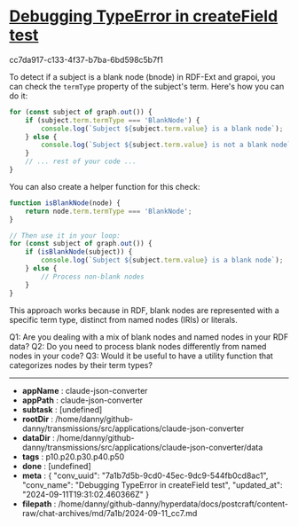 # [Debugging TypeError in createField test](https://claude.ai/chat/7a1b7d5b-9cd0-45ec-9dc9-544fb0cd8ac1)

cc7da917-c133-4f37-b7ba-6bd598c5b7f1

 To detect if a subject is a blank node (bnode) in RDF-Ext and grapoi, you can check the `termType` property of the subject's term. Here's how you can do it:

```javascript
for (const subject of graph.out()) {
    if (subject.term.termType === 'BlankNode') {
        console.log(`Subject ${subject.term.value} is a blank node`);
    } else {
        console.log(`Subject ${subject.term.value} is not a blank node`);
    }
    // ... rest of your code ...
}
```

You can also create a helper function for this check:

```javascript
function isBlankNode(node) {
    return node.term.termType === 'BlankNode';
}

// Then use it in your loop:
for (const subject of graph.out()) {
    if (isBlankNode(subject)) {
        console.log(`Subject ${subject.term.value} is a blank node`);
    } else {
        // Process non-blank nodes
    }
}
```

This approach works because in RDF, blank nodes are represented with a specific term type, distinct from named nodes (IRIs) or literals.

Q1: Are you dealing with a mix of blank nodes and named nodes in your RDF data?
Q2: Do you need to process blank nodes differently from named nodes in your code?
Q3: Would it be useful to have a utility function that categorizes nodes by their term types?

---

* **appName** : claude-json-converter
* **appPath** : claude-json-converter
* **subtask** : [undefined]
* **rootDir** : /home/danny/github-danny/transmissions/src/applications/claude-json-converter
* **dataDir** : /home/danny/github-danny/transmissions/src/applications/claude-json-converter/data
* **tags** : p10.p20.p30.p40.p50
* **done** : [undefined]
* **meta** : {
  "conv_uuid": "7a1b7d5b-9cd0-45ec-9dc9-544fb0cd8ac1",
  "conv_name": "Debugging TypeError in createField test",
  "updated_at": "2024-09-11T19:31:02.460366Z"
}
* **filepath** : /home/danny/github-danny/hyperdata/docs/postcraft/content-raw/chat-archives/md/7a1b/2024-09-11_cc7.md